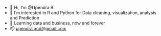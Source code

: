 - 👋 Hi, I’m @Upendra B
- 👀 I’m interested in R and Python for Data cleaning, visualization, analysis and Prediction
- 🌱 Learning data and business, now and forever
- 📫 upendra.acd@gmail.com

<!---
Upendra49/Upendra49 is a ✨ special ✨ repository because its `README.md` (this file) appears on your GitHub profile.
You can click the Preview link to take a look at your changes.
--->
